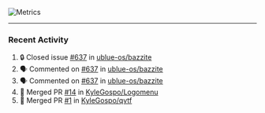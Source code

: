 ![Metrics](https://metrics.lecoq.io/KyleGospo?template=classic&base=header%2C%20activity%2C%20community%2C%20repositories%2C%20metadata&base.indepth=false&base.hireable=false&base.skip=false&config.timezone=America%2FLos_Angeles)

---
### Recent Activity
<!--START_SECTION:activity-->
1. 🔒 Closed issue [#637](https://github.com/ublue-os/bazzite/issues/637) in [ublue-os/bazzite](https://github.com/ublue-os/bazzite)
2. 🗣 Commented on [#637](https://github.com/ublue-os/bazzite/issues/637#issuecomment-1872663748) in [ublue-os/bazzite](https://github.com/ublue-os/bazzite)
3. 🗣 Commented on [#637](https://github.com/ublue-os/bazzite/issues/637#issuecomment-1872659784) in [ublue-os/bazzite](https://github.com/ublue-os/bazzite)
4. 🎉 Merged PR [#14](https://github.com/KyleGospo/Logomenu/pull/14) in [KyleGospo/Logomenu](https://github.com/KyleGospo/Logomenu)
5. 🎉 Merged PR [#1](https://github.com/KyleGospo/qvtf/pull/1) in [KyleGospo/qvtf](https://github.com/KyleGospo/qvtf)
<!--END_SECTION:activity-->
